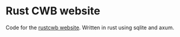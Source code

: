 # Rust CWB website

Code for the [rustcwb website](https://rustcwb.dev). Written in rust using sqlite and axum.